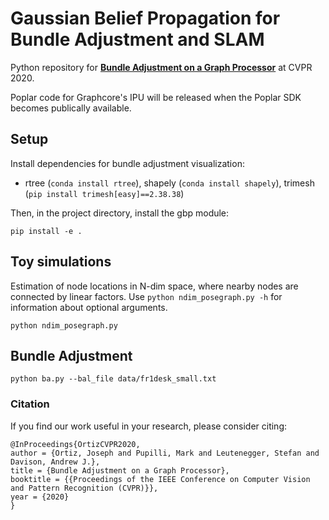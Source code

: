# Gaussian Belief Propagation for Bundle Adjustment and SLAM

Python repository for [**Bundle Adjustment on a Graph Processor**](https://arxiv.org/abs/2003.03134) at CVPR 2020.


Poplar code for Graphcore's IPU will be released when the Poplar SDK becomes publically available. 

## Setup

Install dependencies for bundle adjustment visualization:

- rtree (`conda install rtree`), shapely (`conda install shapely`), trimesh (`pip install trimesh[easy]==2.38.38`)

Then, in the project directory, install the gbp module:

`pip install -e .`


## Toy simulations

Estimation of node locations in N-dim space, where nearby nodes are connected by linear factors. Use `python ndim_posegraph.py -h` for information about optional arguments. 

```
python ndim_posegraph.py
```

## Bundle Adjustment

```
python ba.py --bal_file data/fr1desk_small.txt
```

<!---
## SLAM

```
python slam.py --bal_file data/fr1desk.txt
```
-->

### Citation

If you find our work useful in your research, please consider citing:

```
@InProceedings{OrtizCVPR2020,
author = {Ortiz, Joseph and Pupilli, Mark and Leutenegger, Stefan and Davison, Andrew J.},
title = {Bundle Adjustment on a Graph Processor},
booktitle = {{Proceedings of the IEEE Conference on Computer Vision and Pattern Recognition (CVPR)}},
year = {2020}
}
```